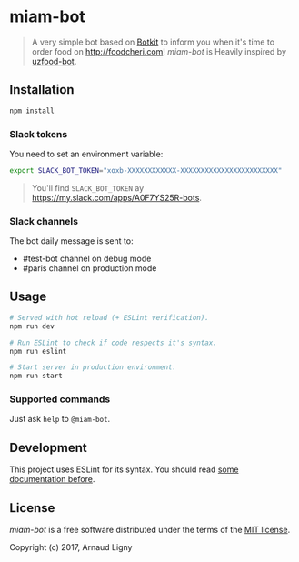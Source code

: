 # miam-bot

> A very simple bot based on [Botkit](https://github.com/howdyai/botkit) to inform you when it's time to order food on http://foodcheri.com!
> _miam-bot_ is Heavily inspired by [uzfood-bot](https://github.com/UzfulLab).

## Installation

```bash
npm install
```

### Slack tokens

You need to set an environment variable:

```bash
export SLACK_BOT_TOKEN="xoxb-XXXXXXXXXXXX-XXXXXXXXXXXXXXXXXXXXXXXX"
```

> You'll find `SLACK_BOT_TOKEN` ay https://my.slack.com/apps/A0F7YS25R-bots.

### Slack channels

The bot daily message is sent to:
- #test-bot channel on debug mode
- #paris channel on production mode

## Usage

```bash
# Served with hot reload (+ ESLint verification).
npm run dev

# Run ESLint to check if code respects it's syntax.
npm run eslint

# Start server in production environment.
npm run start
```

### Supported commands

Just ask `help` to `@miam-bot`.

## Development

This project uses ESLint for its syntax. You should read [some documentation before](http://eslint.org/docs/rules/).

## License

_miam-bot_ is a free software distributed under the terms of the [MIT license](http://opensource.org/licenses/MIT).

Copyright (c) 2017, Arnaud Ligny

